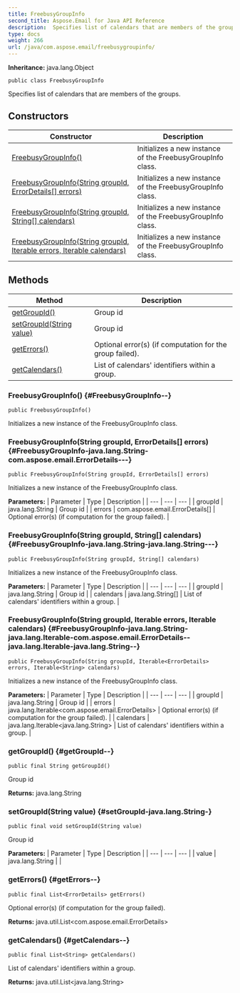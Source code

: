 ```yaml
---
title: FreebusyGroupInfo
second_title: Aspose.Email for Java API Reference
description:  Specifies list of calendars that are members of the groups.
type: docs
weight: 266
url: /java/com.aspose.email/freebusygroupinfo/
---
```

**Inheritance:**
java.lang.Object
```
public class FreebusyGroupInfo
```

Specifies list of calendars that are members of the groups.
## Constructors

| Constructor | Description |
| --- | --- |
| [FreebusyGroupInfo()](#FreebusyGroupInfo--) | Initializes a new instance of the FreebusyGroupInfo class. |
| [FreebusyGroupInfo(String groupId, ErrorDetails[] errors)](#FreebusyGroupInfo-java.lang.String-com.aspose.email.ErrorDetails---) | Initializes a new instance of the FreebusyGroupInfo class. |
| [FreebusyGroupInfo(String groupId, String[] calendars)](#FreebusyGroupInfo-java.lang.String-java.lang.String---) | Initializes a new instance of the FreebusyGroupInfo class. |
| [FreebusyGroupInfo(String groupId, Iterable<ErrorDetails> errors, Iterable<String> calendars)](#FreebusyGroupInfo-java.lang.String-java.lang.Iterable-com.aspose.email.ErrorDetails--java.lang.Iterable-java.lang.String--) | Initializes a new instance of the FreebusyGroupInfo class. |
## Methods

| Method | Description |
| --- | --- |
| [getGroupId()](#getGroupId--) | Group id |
| [setGroupId(String value)](#setGroupId-java.lang.String-) | Group id |
| [getErrors()](#getErrors--) | Optional error(s) (if computation for the group failed). |
| [getCalendars()](#getCalendars--) | List of calendars' identifiers within a group. |
### FreebusyGroupInfo() {#FreebusyGroupInfo--}
```
public FreebusyGroupInfo()
```


Initializes a new instance of the FreebusyGroupInfo class.

### FreebusyGroupInfo(String groupId, ErrorDetails[] errors) {#FreebusyGroupInfo-java.lang.String-com.aspose.email.ErrorDetails---}
```
public FreebusyGroupInfo(String groupId, ErrorDetails[] errors)
```


Initializes a new instance of the FreebusyGroupInfo class.

**Parameters:**
| Parameter | Type | Description |
| --- | --- | --- |
| groupId | java.lang.String | Group id |
| errors | com.aspose.email.ErrorDetails[] | Optional error(s) (if computation for the group failed). |

### FreebusyGroupInfo(String groupId, String[] calendars) {#FreebusyGroupInfo-java.lang.String-java.lang.String---}
```
public FreebusyGroupInfo(String groupId, String[] calendars)
```


Initializes a new instance of the FreebusyGroupInfo class.

**Parameters:**
| Parameter | Type | Description |
| --- | --- | --- |
| groupId | java.lang.String | Group id |
| calendars | java.lang.String[] | List of calendars' identifiers within a group. |

### FreebusyGroupInfo(String groupId, Iterable<ErrorDetails> errors, Iterable<String> calendars) {#FreebusyGroupInfo-java.lang.String-java.lang.Iterable-com.aspose.email.ErrorDetails--java.lang.Iterable-java.lang.String--}
```
public FreebusyGroupInfo(String groupId, Iterable<ErrorDetails> errors, Iterable<String> calendars)
```


Initializes a new instance of the FreebusyGroupInfo class.

**Parameters:**
| Parameter | Type | Description |
| --- | --- | --- |
| groupId | java.lang.String | Group id |
| errors | java.lang.Iterable<com.aspose.email.ErrorDetails> | Optional error(s) (if computation for the group failed). |
| calendars | java.lang.Iterable<java.lang.String> | List of calendars' identifiers within a group. |

### getGroupId() {#getGroupId--}
```
public final String getGroupId()
```


Group id

**Returns:**
java.lang.String
### setGroupId(String value) {#setGroupId-java.lang.String-}
```
public final void setGroupId(String value)
```


Group id

**Parameters:**
| Parameter | Type | Description |
| --- | --- | --- |
| value | java.lang.String |  |

### getErrors() {#getErrors--}
```
public final List<ErrorDetails> getErrors()
```


Optional error(s) (if computation for the group failed).

**Returns:**
java.util.List<com.aspose.email.ErrorDetails>
### getCalendars() {#getCalendars--}
```
public final List<String> getCalendars()
```


List of calendars' identifiers within a group.

**Returns:**
java.util.List<java.lang.String>
